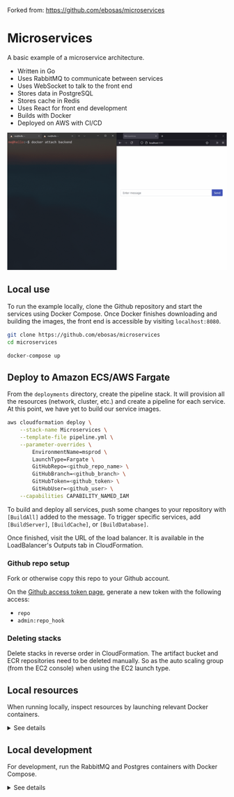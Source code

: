 Forked from: https://github.com/ebosas/microservices
# Microservices

A basic example of a microservice architecture.

* Written in Go
* Uses RabbitMQ to communicate between services
* Uses WebSocket to talk to the front end
* Stores data in PostgreSQL
* Stores cache in Redis
* Uses React for front end development
* Builds with Docker
* Deployed on AWS with CI/CD

![](demo.gif)

## Local use

To run the example locally, clone the Github repository and start the services using Docker Compose. Once Docker finishes downloading and building the images, the front end is accessible by visiting `localhost:8080`.

```bash
git clone https://github.com/ebosas/microservices
cd microservices
```
```bash
docker-compose up
```

## Deploy to Amazon ECS/AWS Fargate

From the `deployments` directory, create the pipeline stack. It will provision all the resources (network, cluster, etc.) and create a pipeline for each service. At this point, we have yet to build our service images.

```bash
aws cloudformation deploy \
    --stack-name Microservices \
    --template-file pipeline.yml \
    --parameter-overrides \
        EnvironmentName=msprod \
        LaunchType=Fargate \
        GitHubRepo=<github_repo_name> \
        GitHubBranch=<github_branch> \
        GitHubToken=<github_token> \
        GitHubUser=<github_user> \
    --capabilities CAPABILITY_NAMED_IAM
```

To build and deploy all services, push some changes to your repository with `[BuildAll]` added to the message. To trigger specific services, add `[BuildServer]`, `[BuildCache]`, or `[BuildDatabase]`.

Once finished, visit the URL of the load balancer. It is available in the LoadBalancer's Outputs tab in CloudFormation.

### Github repo setup

Fork or otherwise copy this repo to your Github account.

On the [Github access token page](https://github.com/settings/tokens), generate a new token with the following access:

* `repo`
* `admin:repo_hook`

### Deleting stacks

Delete stacks in reverse order in CloudFormation. The artifact bucket and ECR repositories need to be deleted manually. So as the auto scaling group (from the EC2 console) when using the EC2 launch type.

## Local resources

When running locally, inspect resources by launching relevant Docker containers.

<details>
  <summary>See details</summary>

### Database

To access the database, launch a new container that will connect to our Postgres database. Then enter the password `demopsw` (see the `.env` file).

```bash
docker run -it --rm \
    --network microservices_network \
    postgres:13-alpine \
    psql -h postgres -U postgres -d microservices
```

Select everything from the messages table:

```sql
select * from messages;
```

### Redis

To inspect Redis, connect to its container via redis-cli.

```bash
docker run -it --rm \
    --network microservices_network \
    redis:6-alpine \
    redis-cli -h redis
```

Get all cached messages or show the number of total messages.

```bash
lrange messages 0 -1
get total
```

### RabbitMQ

Access the RabbitMQ management interface by visiting `localhost:15672` with `guest` as both username and password.

### Back end

To access the back end service, attach to its docker container from a separate terminal window. Messages from the front end will show up here. Also, standart input will be sent to the front end for two way communication.

```bash
docker attach microservices_backend
```
</details>

## Local development

For development, run the RabbitMQ and Postgres containers with Docker Compose.

<details>
  <summary>See details</summary>

```bash
docker-compose -f docker-compose-dev.yml up
```

Generate static web assets for the server service by going to `web/react` and `web/bootstrap` and running:

```bash
npm run build-server
```

### React

For React development, run `npm run serve` in `web/react` and change the script tag in the server's template to the following:

```html
<script src="http://127.0.0.1:8000/index.js"></script>
```
</details>
